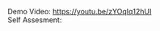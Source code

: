 Demo Video: <a href="https://youtu.be/zYOqIq12hUI">https://youtu.be/zYOqIq12hUI</a>
<br>
Self Assesment: 
